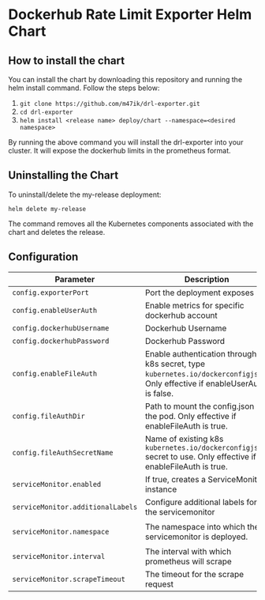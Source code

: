# Dockerhub Rate Limit Exporter Helm Chart

## How to install the chart

You can install the chart by downloading this repository and running the helm install command. Follow the steps below:

1. `git clone https://github.com/m47ik/drl-exporter.git`
2. `cd drl-exporter`
3. `helm install <release name> deploy/chart --namespace=<desired namespace>`

By running the above command you will install the drl-exporter into your cluster. It will expose the dockerhub limits in the prometheus format.

## Uninstalling the Chart

To uninstall/delete the my-release deployment:

```console
helm delete my-release
```

The command removes all the Kubernetes components associated with the chart and deletes the release.

## Configuration

| Parameter                         | Description                                                                                                                 | Default                   |
|-----------------------------------|-----------------------------------------------------------------------------------------------------------------------------|---------------------------|
| `config.exporterPort`             | Port the deployment exposes                                                                                                 | `2121`                    |
| `config.enableUserAuth`           | Enable metrics for specific dockerhub account                                                                               | `false`                   |
| `config.dockerhubUsername`        | Dockerhub Username                                                                                                          | `""`                      |
| `config.dockerhubPassword`        | Dockerhub Password                                                                                                          | `nil`                     |
| `config.enableFileAuth`           | Enable authentication through k8s secret, type `kubernetes.io/dockerconfigjson`. Only effective if enableUserAuth is false. | `false`                   |
| `config.fileAuthDir`              | Path to mount the config.json in the pod. Only effective if enableFileAuth is true.                                         | `/config`                 |
| `config.fileAuthSecretName`       | Name of existing k8s `kubernetes.io/dockerconfigjson` secret to use. Only effective if enableFileAuth is true.              | `dockerhub`               |
| `serviceMonitor.enabled`          | If true, creates a ServiceMonitor instance                                                                                  | `false`                   |
| `serviceMonitor.additionalLabels` | Configure additional labels for the servicemonitor                                                                          | `{}`                      |
| `serviceMonitor.namespace`        | The namespace into which the servicemonitor is deployed.                                                                    | `same as chart namespace` |
| `serviceMonitor.interval`         | The interval with which prometheus will scrape                                                                              | `30s`                     |
| `serviceMonitor.scrapeTimeout`    | The timeout for the scrape request                                                                                          | `10s`                     |
